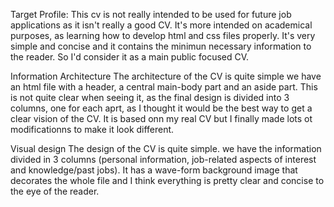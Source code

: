 Target Profile:
	This cv is not really intended to be used for future job applications as it isn't really a good CV. It's more intended on academical purposes, as learning how to develop html and css files properly. 
	It's very simple and concise and it contains the minimun necessary information to the reader. So I'd consider it as a main public focused CV.


Information Architecture
	The architecture of the CV is quite simple we have an html file with a header, a central main-body part and an aside part. This is not quite clear when seeing it, as the final design is divided into 3
	columns, one for each aprt, as I thought it would be the best way to get a clear vision of the CV. It is based onn my real CV but I finally made lots ot modificationns to make it look different.

Visual design
	The design of the CV is quite simple. we have the information divided in 3 columns (personal information, job-related aspects of interest and knowledge/past jobs). It has a wave-form background image 
	that decorates the whole file and I think everything is pretty clear and concise to the eye of the reader.